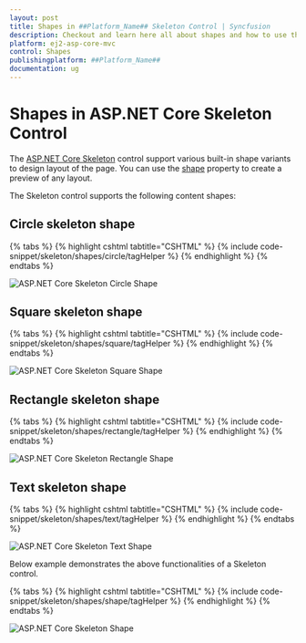 ```yaml
---
layout: post
title: Shapes in ##Platform_Name## Skeleton Control | Syncfusion
description: Checkout and learn here all about shapes and how to use them in ##Platform_Name## Skeleton control of Syncfusion Essential JS 2 and more details.
platform: ej2-asp-core-mvc
control: Shapes
publishingplatform: ##Platform_Name##
documentation: ug
---
```


# Shapes in ASP.NET Core Skeleton Control

The [ASP.NET Core Skeleton](https://www.syncfusion.com/aspnet-core-ui-controls/skeleton) control support various built-in shape variants to design layout of the page. You can use the [shape](https://help.syncfusion.com/cr/aspnetcore-js2/Syncfusion.EJ2.Notifications.Skeleton.html#Syncfusion_EJ2_Notifications_Skeleton_Shape) property to create a preview of any layout.

The Skeleton control supports the following content shapes:

## Circle skeleton shape

{% tabs %}
{% highlight cshtml tabtitle="CSHTML" %}
{% include code-snippet/skeleton/shapes/circle/tagHelper %}
{% endhighlight %}
{% endtabs %}

![ASP.NET Core Skeleton Circle Shape](images/skeleton-circle-shape.png)

## Square skeleton shape

{% tabs %}
{% highlight cshtml tabtitle="CSHTML" %}
{% include code-snippet/skeleton/shapes/square/tagHelper %}
{% endhighlight %}
{% endtabs %}

![ASP.NET Core Skeleton Square Shape](images/skeleton-square.png)

## Rectangle skeleton shape

{% tabs %}
{% highlight cshtml tabtitle="CSHTML" %}
{% include code-snippet/skeleton/shapes/rectangle/tagHelper %}
{% endhighlight %}
{% endtabs %}

![ASP.NET Core Skeleton Rectangle Shape](images/skeleton-rectangle-shape.png)

## Text skeleton shape

{% tabs %}
{% highlight cshtml tabtitle="CSHTML" %}
{% include code-snippet/skeleton/shapes/text/tagHelper %}
{% endhighlight %}
{% endtabs %}

![ASP.NET Core Skeleton Text Shape](images/skeleton-text-shape.png)

Below example demonstrates the above functionalities of a Skeleton control.

{% tabs %}
{% highlight cshtml tabtitle="CSHTML" %}
{% include code-snippet/skeleton/shapes/shape/tagHelper %}
{% endhighlight %}
{% endtabs %}

![ASP.NET Core Skeleton Shape](images/skeleton-shape.png)